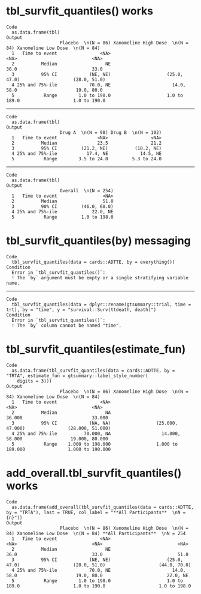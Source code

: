 # tbl_survfit_quantiles() works

    Code
      as.data.frame(tbl)
    Output
                        Placebo  \n(N = 86) Xanomeline High Dose  \n(N = 84) Xanomeline Low Dose  \n(N = 84)
      1   Time to event                <NA>                             <NA>                            <NA>
      2          Median                  NE                             36.0                            33.0
      3          95% CI            (NE, NE)                     (25.0, 47.0)                    (28.0, 51.0)
      4 25% and 75%-ile            70.0, NE                       14.0, 58.0                      19.0, 80.0
      5           Range        1.0 to 198.0                     1.0 to 189.0                    1.0 to 190.0

---

    Code
      as.data.frame(tbl)
    Output
                        Drug A  \n(N = 98) Drug B  \n(N = 102)
      1   Time to event               <NA>                <NA>
      2          Median               23.5                21.2
      3          95% CI         (21.2, NE)          (18.2, NE)
      4 25% and 75%-ile           17.4, NE            14.5, NE
      5           Range        3.5 to 24.0         5.3 to 24.0

---

    Code
      as.data.frame(tbl)
    Output
                        Overall  \n(N = 254)
      1   Time to event                 <NA>
      2          Median                 51.0
      3          90% CI         (46.0, 68.0)
      4 25% and 75%-ile             22.0, NE
      5           Range         1.0 to 198.0

# tbl_survfit_quantiles(by) messaging

    Code
      tbl_survfit_quantiles(data = cards::ADTTE, by = everything())
    Condition
      Error in `tbl_survfit_quantiles()`:
      ! The `by` argument must be empty or a single stratifying variable name.

---

    Code
      tbl_survfit_quantiles(data = dplyr::rename(gtsummary::trial, time = trt), by = "time", y = "survival::Surv(ttdeath, death)")
    Condition
      Error in `tbl_survfit_quantiles()`:
      ! The `by` column cannot be named "time".

# tbl_survfit_quantiles(estimate_fun)

    Code
      as.data.frame(tbl_survfit_quantiles(data = cards::ADTTE, by = "TRTA", estimate_fun = gtsummary::label_style_number(
        digits = 3)))
    Output
                        Placebo  \n(N = 86) Xanomeline High Dose  \n(N = 84) Xanomeline Low Dose  \n(N = 84)
      1   Time to event                <NA>                             <NA>                            <NA>
      2          Median                  NA                           36.000                          33.000
      3          95% CI            (NA, NA)                 (25.000, 47.000)                (28.000, 51.000)
      4 25% and 75%-ile          70.000, NA                   14.000, 58.000                  19.000, 80.000
      5           Range    1.000 to 198.000                 1.000 to 189.000                1.000 to 190.000

# add_overall.tbl_survfit_quantiles() works

    Code
      as.data.frame(add_overall(tbl_survfit_quantiles(data = cards::ADTTE, by = "TRTA"), last = TRUE, col_label = "**All Participants**  \nN = {n}"))
    Output
                        Placebo  \n(N = 86) Xanomeline High Dose  \n(N = 84) Xanomeline Low Dose  \n(N = 84) **All Participants**  \nN = 254
      1   Time to event                <NA>                             <NA>                            <NA>                            <NA>
      2          Median                  NE                             36.0                            33.0                            51.0
      3          95% CI            (NE, NE)                     (25.0, 47.0)                    (28.0, 51.0)                    (44.0, 70.0)
      4 25% and 75%-ile            70.0, NE                       14.0, 58.0                      19.0, 80.0                        22.0, NE
      5           Range        1.0 to 198.0                     1.0 to 189.0                    1.0 to 190.0                    1.0 to 198.0


